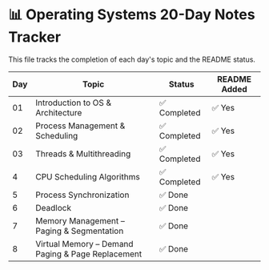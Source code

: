 # 📊 Operating Systems 20-Day Notes Tracker

This file tracks the completion of each day's topic and the README status.

| Day | Topic                                             | Status       | README Added |
| --- | ------------------------------------------------- | ------------ | ------------ |
| 01  | Introduction to OS & Architecture                 | ✅ Completed | ✅ Yes       |
| 02  | Process Management & Scheduling                   | ✅ Completed | ✅ Yes       |
| 03  | Threads & Multithreading                          | ✅ Completed | ✅ Yes       |
| 4   | CPU Scheduling Algorithms                         | ✅ Completed | ✅ Yes       |
| 5   | Process Synchronization                           | ✅ Done      |
| 6   | Deadlock                                          | ✅ Done      |
| 7   | Memory Management – Paging & Segmentation         | ✅ Done      |
| 8   | Virtual Memory – Demand Paging & Page Replacement | ✅ Done      |
